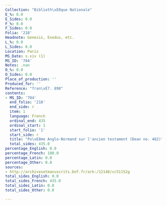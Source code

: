 ```yaml
---
Collection: "Biblioth\xE8que Nationale"
E_%: 0.0
E_Sides: 0.0
F_%: 0.0
F_Sides: 0.0
Folia: '218'
Headnote: Genesis, Exodus, etc.
L_%: 0.0
L_Sides: 0.0
Location: Paris
MS_Date: s.xiv (1)
MS_ID: '704'
Notes: .nan
O_%: 0.0
O_Sides: 0.0
Place_of_production: ''
Produced_for: ''
Reference: "fran\xE7. 898"
contents:
- MS_ID: '704'
  end_folio: '218'
  end_side: r
  item: 1
  language: French
  ordinal_end: 435
  ordinal_start: 1
  start_folio: '1'
  start_side: r
  title: "Po\xE8me Anglo-Normand sur l'ancien testament (Dean no. 462)"
  total_sides: 435.0
percentage_English: 0.0
percentage_French: 100.0
percentage_Latin: 0.0
percentage_Other: 0.0
sources:
- http://archivesetmanuscrits.bnf.fr/ark:/12148/cc51152g
total_sides_English: 0.0
total_sides_French: 435.0
total_sides_Latin: 0.0
total_sides_Other: 0.0

---
```

